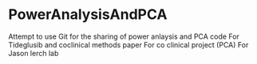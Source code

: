 # PowerAnalysisAndPCA

Attempt to use Git for the sharing of power anlaysis and PCA code
For Tideglusib and coclinical methods paper 
For co clinical project (PCA) 
For Jason lerch lab
